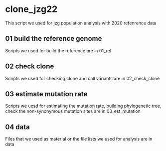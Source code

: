 # clone_jzg22
This script we used for jzg population analysis with 2020 refenrence data

## 01 build the reference genome
Scripts we used for build the reference are in 01_ref

## 02 check clone 
Scripts we used for checking clone and call variants are in 02_check_clone

## 03 estimate mutation rate 
Scripts we uesd for estimating the mutation rate, building phylogenetic tree, check the non-synonymous mutation sites are in 03_est_mutation

## 04 data 
Files that we used as material or the file lists we used for analysis are in data